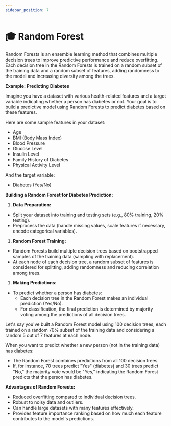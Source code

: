 ```yaml
---
sidebar_position: 7
---
```


# 🎓 Random Forest
Random Forests is an ensemble learning method that combines multiple decision trees to improve predictive performance and reduce overfitting. Each decision tree in the Random Forests is trained on a random subset of the training data and a random subset of features, adding randomness to the model and increasing diversity among the trees.

**Example: Predicting Diabetes**

Imagine you have a dataset with various health-related features and a target variable indicating whether a person has diabetes or not. Your goal is to build a predictive model using Random Forests to predict diabetes based on these features.

Here are some sample features in your dataset:
- Age
- BMI (Body Mass Index)
- Blood Pressure
- Glucose Level
- Insulin Level
- Family History of Diabetes
- Physical Activity Level

And the target variable:
- Diabetes (Yes/No)

**Building a Random Forest for Diabetes Prediction:**

1. **Data Preparation:**
- Split your dataset into training and testing sets (e.g., 80% training, 20% testing).
- Preprocess the data (handle missing values, scale features if necessary, encode categorical variables).

1. **Random Forest Training:**
- Random Forests build multiple decision trees based on bootstrapped samples of the training data (sampling with replacement).
- At each node of each decision tree, a random subset of features is considered for splitting, adding randomness and reducing correlation among trees.

1. **Making Predictions:**
- To predict whether a person has diabetes:
  - Each decision tree in the Random Forest makes an individual prediction (Yes/No).
  - For classification, the final prediction is determined by majority voting among the predictions of all decision trees.

Let's say you've built a Random Forest model using 100 decision trees, each trained on a random 70% subset of the training data and considering a random 5 out of 7 features at each node.

When you want to predict whether a new person (not in the training data) has diabetes:
- The Random Forest combines predictions from all 100 decision trees.
- If, for instance, 70 trees predict "Yes" (diabetes) and 30 trees predict "No," the majority vote would be "Yes," indicating the Random Forest predicts that the person has diabetes.

**Advantages of Random Forests:**
- Reduced overfitting compared to individual decision trees.
- Robust to noisy data and outliers.
- Can handle large datasets with many features effectively.
- Provides feature importance ranking based on how much each feature contributes to the model's predictions.

